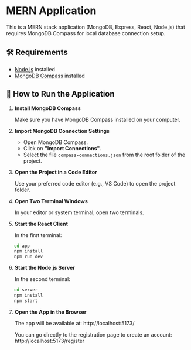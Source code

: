 # MERN Application

This is a MERN stack application (MongoDB, Express, React, Node.js) that requires MongoDB Compass for local database connection setup.

## 🛠 Requirements

- [Node.js](https://nodejs.org/) installed
- [MongoDB Compass](https://www.mongodb.com/products/compass) installed

## 🚀 How to Run the Application

1. **Install MongoDB Compass**

   Make sure you have MongoDB Compass installed on your computer.

2. **Import MongoDB Connection Settings**

   - Open MongoDB Compass.
   - Click on **"Import Connections"**.
   - Select the file `compass-connections.json` from the root folder of the project.

3. **Open the Project in a Code Editor**

   Use your preferred code editor (e.g., VS Code) to open the project folder.

4. **Open Two Terminal Windows**

   In your editor or system terminal, open two terminals.

5. **Start the React Client**

   In the first terminal:

```bash
   cd app
   npm install
   npm run dev
   ```

6. **Start the Node.js Server**

   In the second terminal:

```bash
   cd server
   npm install
   npm start
   ```

7. **Open the App in the Browser**

   The app will be available at: http://localhost:5173/

   You can go directly to the registration page to create an account:
   http://localhost:5173/register

